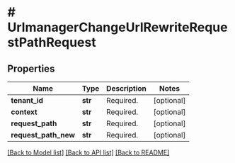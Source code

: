 # # UrlmanagerChangeUrlRewriteRequestPathRequest


## Properties 


Name | Type | Description | Notes
------------ | ------------- | ------------- | -------------
**tenant_id**| **str** | Required.  | [optional]
**context**| **str** | Required.  | [optional]
**request_path**| **str** | Required.  | [optional]
**request_path_new**| **str** | Required.  | [optional]


[[Back to Model list]](../../README.md#models) [[Back to API list]](../../README.md#endpoints) [[Back to README]](../../README.md)

